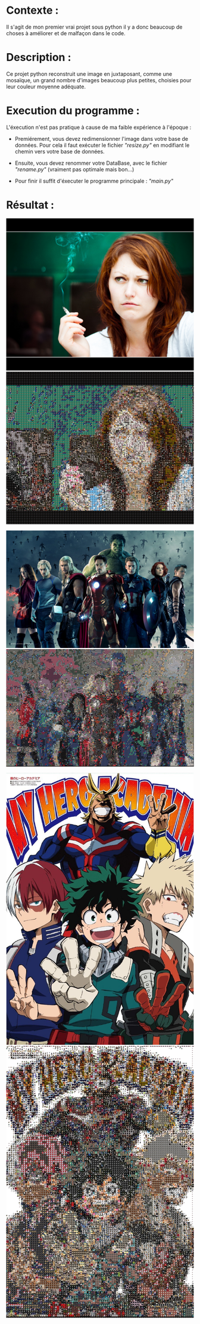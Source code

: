 # Contexte : 
 Il s'agit de mon premier vrai projet sous python il y a donc beaucoup de choses à améliorer et de malfaçon dans le code.
 
# Description : 
Ce projet python reconstruit une image en juxtaposant, comme une mosaïque, un grand nombre d'images beaucoup plus petites, choisies pour leur couleur moyenne adéquate.

# Execution du programme :
L'éxecution n'est pas pratique à cause de ma faible expérience à l'époque : 

* Premiérement, vous devez redimensionner l'image dans votre base de données. Pour cela il faut exécuter le fichier *"resize.py"* en modifiant le chemin vers votre base de données.

* Ensuite, vous devez renommer votre DataBase, avec le fichier *"rename.py"* (vraiment pas optimale mais bon...)

* Pour finir il suffit d'éxecuter le programme principale : *"main.py"*

# Résultat :

![img1](https://github.com/AntoineMOREAU1/Mosaique-image-python-Projet-2017/blob/main/Photo-OG/aurelie.jpg)
![img2](https://github.com/AntoineMOREAU1/Mosaique-image-python-Projet-2017/blob/main/Photo-Final/aurelie28.jpg)

![img3](https://github.com/AntoineMOREAU1/Mosaique-image-python-Projet-2017/blob/main/Photo-OG/avengers.jpg)
![img4](https://github.com/AntoineMOREAU1/Mosaique-image-python-Projet-2017/blob/main/Photo-Final/avangersfinal.jpg)


![img5](https://github.com/AntoineMOREAU1/Mosaique-image-python-Projet-2017/blob/main/Photo-OG/my-hero-academia.jpg)
![img6](https://github.com/AntoineMOREAU1/Mosaique-image-python-Projet-2017/blob/main/Photo-Final/herofinal.jpg)

